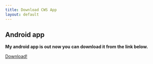 ```yaml
---
title: Download CWS App
layout: default
---
```


## Android app
**My android app is out now you can download it from the link below.**

[Download!](https://github.com/cwithsharad/cwithsharad.github.io/raw/master/assets/apk/cws.apk)
